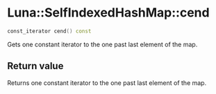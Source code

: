 # Luna::SelfIndexedHashMap::cend

```c++
const_iterator cend() const
```

Gets one constant iterator to the one past last element of the map. 



## Return value
Returns one constant iterator to the one past last element of the map. 

